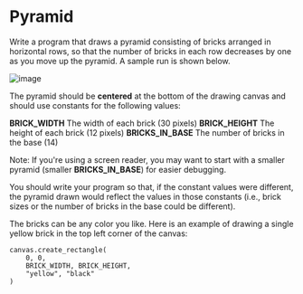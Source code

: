 # Pyramid
Write a program that draws a pyramid consisting of bricks arranged in horizontal rows, so that the number of bricks in each row decreases by one as you move up the pyramid. A sample run is shown below.

![image](https://github.com/user-attachments/assets/b1cdd6ac-7eeb-4f37-9d80-c0bc1ffb08d8)

The pyramid should be <b>centered</b> at the bottom of the drawing canvas and should use constants for the following values:

<b>BRICK_WIDTH</b> The width of each brick (30 pixels) 
<b>BRICK_HEIGHT</b> The height of each brick (12 pixels) 
<b>BRICKS_IN_BASE</b> The number of bricks in the base (14)

Note: If you're using a screen reader, you may want to start with a smaller pyramid (smaller <b>BRICKS_IN_BASE</b>) for easier debugging.

You should write your program so that, if the constant values were different, the pyramid drawn would reflect the values in those constants (i.e., brick sizes or the number of bricks in the base could be different).

The bricks can be any color you like. Here is an example of drawing a single yellow brick in the top left corner of the canvas:

    canvas.create_rectangle(
        0, 0, 
        BRICK_WIDTH, BRICK_HEIGHT, 
        "yellow", "black"
    )
